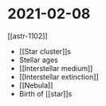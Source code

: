 # 2021-02-08

[[astr-1102]]

- [[Star cluster]]s
- Stellar ages
- [[Interstellar medium]]
- [[Interstellar extinction]]
- [[Nebula]]
- Birth of [[star]]s

